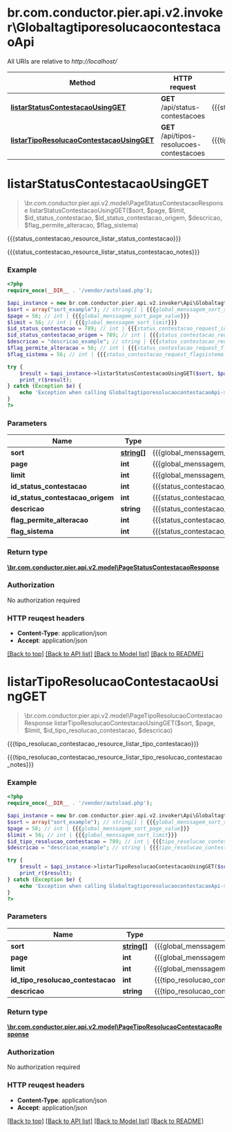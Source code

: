 # br.com.conductor.pier.api.v2.invoker\GlobaltagtiporesolucaocontestacaoApi

All URIs are relative to *http://localhost/*

Method | HTTP request | Description
------------- | ------------- | -------------
[**listarStatusContestacaoUsingGET**](GlobaltagtiporesolucaocontestacaoApi.md#listarStatusContestacaoUsingGET) | **GET** /api/status-contestacoes | {{{status_contestacao_resource_listar_status_contestacao}}}
[**listarTipoResolucaoContestacaoUsingGET**](GlobaltagtiporesolucaocontestacaoApi.md#listarTipoResolucaoContestacaoUsingGET) | **GET** /api/tipos-resolucoes-contestacoes | {{{tipo_resolucao_contestacao_resource_listar_tipo_contestacao}}}


# **listarStatusContestacaoUsingGET**
> \br.com.conductor.pier.api.v2.model\PageStatusContestacaoResponse listarStatusContestacaoUsingGET($sort, $page, $limit, $id_status_contestacao, $id_status_contestacao_origem, $descricao, $flag_permite_alteracao, $flag_sistema)

{{{status_contestacao_resource_listar_status_contestacao}}}

{{{status_contestacao_resource_listar_status_contestacao_notes}}}

### Example 
```php
<?php
require_once(__DIR__ . '/vendor/autoload.php');

$api_instance = new br.com.conductor.pier.api.v2.invoker\Api\GlobaltagtiporesolucaocontestacaoApi();
$sort = array("sort_example"); // string[] | {{{global_menssagem_sort_sort}}}
$page = 56; // int | {{{global_menssagem_sort_page_value}}}
$limit = 56; // int | {{{global_menssagem_sort_limit}}}
$id_status_contestacao = 789; // int | {{{status_contestacao_request_idstatuscontestacao_value}}}
$id_status_contestacao_origem = 789; // int | {{{status_contestacao_request_idstatuscontestacaoOrigem_value}}}
$descricao = "descricao_example"; // string | {{{status_contestacao_request_descricao_value}}}
$flag_permite_alteracao = 56; // int | {{{status_contestacao_request_flagpermitealteracao_value}}}
$flag_sistema = 56; // int | {{{status_contestacao_request_flagsistema_value}}}

try { 
    $result = $api_instance->listarStatusContestacaoUsingGET($sort, $page, $limit, $id_status_contestacao, $id_status_contestacao_origem, $descricao, $flag_permite_alteracao, $flag_sistema);
    print_r($result);
} catch (Exception $e) {
    echo 'Exception when calling GlobaltagtiporesolucaocontestacaoApi->listarStatusContestacaoUsingGET: ', $e->getMessage(), "\n";
}
?>
```

### Parameters

Name | Type | Description  | Notes
------------- | ------------- | ------------- | -------------
 **sort** | [**string[]**](string.md)| {{{global_menssagem_sort_sort}}} | [optional] 
 **page** | **int**| {{{global_menssagem_sort_page_value}}} | [optional] 
 **limit** | **int**| {{{global_menssagem_sort_limit}}} | [optional] 
 **id_status_contestacao** | **int**| {{{status_contestacao_request_idstatuscontestacao_value}}} | [optional] 
 **id_status_contestacao_origem** | **int**| {{{status_contestacao_request_idstatuscontestacaoOrigem_value}}} | [optional] 
 **descricao** | **string**| {{{status_contestacao_request_descricao_value}}} | [optional] 
 **flag_permite_alteracao** | **int**| {{{status_contestacao_request_flagpermitealteracao_value}}} | [optional] 
 **flag_sistema** | **int**| {{{status_contestacao_request_flagsistema_value}}} | [optional] 

### Return type

[**\br.com.conductor.pier.api.v2.model\PageStatusContestacaoResponse**](PageStatusContestacaoResponse.md)

### Authorization

No authorization required

### HTTP reuqest headers

 - **Content-Type**: application/json
 - **Accept**: application/json

[[Back to top]](#) [[Back to API list]](../README.md#documentation-for-api-endpoints) [[Back to Model list]](../README.md#documentation-for-models) [[Back to README]](../README.md)

# **listarTipoResolucaoContestacaoUsingGET**
> \br.com.conductor.pier.api.v2.model\PageTipoResolucaoContestacaoResponse listarTipoResolucaoContestacaoUsingGET($sort, $page, $limit, $id_tipo_resolucao_contestacao, $descricao)

{{{tipo_resolucao_contestacao_resource_listar_tipo_contestacao}}}

{{{tipo_resolucao_contestacao_resource_listar_tipo_resolucao_contestacao_notes}}}

### Example 
```php
<?php
require_once(__DIR__ . '/vendor/autoload.php');

$api_instance = new br.com.conductor.pier.api.v2.invoker\Api\GlobaltagtiporesolucaocontestacaoApi();
$sort = array("sort_example"); // string[] | {{{global_menssagem_sort_sort}}}
$page = 56; // int | {{{global_menssagem_sort_page_value}}}
$limit = 56; // int | {{{global_menssagem_sort_limit}}}
$id_tipo_resolucao_contestacao = 789; // int | {{{tipo_resolucao_contestacao_request_idTipoResolucaoContestacao_value}}}
$descricao = "descricao_example"; // string | {{{tipo_resolucao_contestacao_request_descricao_value}}}

try { 
    $result = $api_instance->listarTipoResolucaoContestacaoUsingGET($sort, $page, $limit, $id_tipo_resolucao_contestacao, $descricao);
    print_r($result);
} catch (Exception $e) {
    echo 'Exception when calling GlobaltagtiporesolucaocontestacaoApi->listarTipoResolucaoContestacaoUsingGET: ', $e->getMessage(), "\n";
}
?>
```

### Parameters

Name | Type | Description  | Notes
------------- | ------------- | ------------- | -------------
 **sort** | [**string[]**](string.md)| {{{global_menssagem_sort_sort}}} | [optional] 
 **page** | **int**| {{{global_menssagem_sort_page_value}}} | [optional] 
 **limit** | **int**| {{{global_menssagem_sort_limit}}} | [optional] 
 **id_tipo_resolucao_contestacao** | **int**| {{{tipo_resolucao_contestacao_request_idTipoResolucaoContestacao_value}}} | [optional] 
 **descricao** | **string**| {{{tipo_resolucao_contestacao_request_descricao_value}}} | [optional] 

### Return type

[**\br.com.conductor.pier.api.v2.model\PageTipoResolucaoContestacaoResponse**](PageTipoResolucaoContestacaoResponse.md)

### Authorization

No authorization required

### HTTP reuqest headers

 - **Content-Type**: application/json
 - **Accept**: application/json

[[Back to top]](#) [[Back to API list]](../README.md#documentation-for-api-endpoints) [[Back to Model list]](../README.md#documentation-for-models) [[Back to README]](../README.md)


